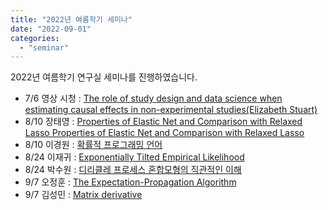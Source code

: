 ```yaml
---
title: "2022년 여름학기 세미나"
date: "2022-09-01"
categories:
  - "seminar"
---
```


2022년 여름학기 연구실 세미나를 진행하였습니다.

*   7/6 영상 시청 : [The role of study design and data science when estimating causal effects in non-experimental studies(Elizabeth Stuart)](https://www.youtube.com/watch?v=MICRjXw_yfU)
*   8/10 장태영 : [Properties of Elastic Net and Comparison with Relaxed Lasso Properties of Elastic Net and Comparison with Relaxed Lasso](https://snubayes.org/wp-content/uploads/2022/09/seminar_elasticnetrelaxedlasso.pdf)
*   8/10 이경원 : [확률적 프로그래밍 언어](https://snubayes.org/wp-content/uploads/2022/09/kwlee-ppl.pdf)
*   8/24 이재귀 : [Exponentially Tilted Empirical Likelihood](https://snubayes.org/wp-content/uploads/2022/09/exponentially-tilted-empirical-likelihood.pdf)
*   8/24 박수원 : [디리클레 프로세스 혼합모형의 직관적인 이해](https://snubayes.org/wp-content/uploads/2023/02/DP.html)
*   9/7 오정훈 : [The Expectation-Propagation Algorithm](https://snubayes.org/wp-content/uploads/2023/02/theEP_algorithm.pdf)
*   9/7 김성민 : [Matrix derivative](https://snubayes.org/wp-content/uploads/2023/02/Matrix_derivative.pdf)